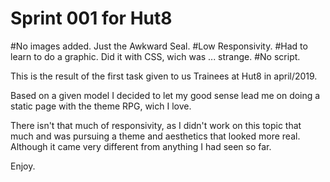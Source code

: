 # Sprint 001 for Hut8 #

#No images added. Just the Awkward Seal.
#Low Responsivity.
#Had to learn to do a graphic. Did it with CSS, wich was ... strange.
#No script.


This is the result of the first task given to us Trainees at Hut8 in april/2019.

Based on a given model I decided to let my good sense lead me on doing a static page with the theme RPG, wich I love.

There isn't that much of responsivity, as I didn't work on this topic that much and was pursuing a theme and aesthetics that looked more real. Although it came very different from anything I had seen so far.

Enjoy.
